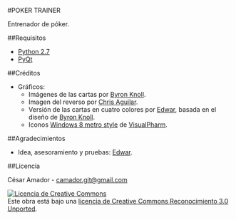 #POKER TRAINER

Entrenador de póker.

##Requisitos

* [Python 2.7](http://www.python.org/)
* [PyQt](http://www.riverbankcomputing.co.uk/software/pyqt/intro)

##Créditos

- Gráficos:
  - Imágenes de las cartas por [Byron Knoll](http://byronknoll.blogspot.com.es/2011/03/vector-playing-cards.html).
  - Imagen del reverso por [Chris Aguilar](http://code.google.com/p/vectorized-playing-cards/).
  - Versión de las cartas en cuatro colores por [Edwar](https://soundcloud.com/edwar-rodriguez), basada en el diseño de [Byron Knoll](http://byronknoll.blogspot.com.es/2011/03/vector-playing-cards.html).
  - Iconos [Windows 8 metro style](https://www.iconfinder.com/search/?q=iconset%3Awindows-8-metro-style) de [VisualPharm](http://icons8.com/).

##Agradecimientos

- Idea, asesoramiento y pruebas: [Edwar](https://soundcloud.com/edwar-rodriguez).

##Licencia

César Amador - camador.git@gmail.com 

<a rel="license" href="http://creativecommons.org/licenses/by/3.0/deed.es_ES"><img alt="Licencia de Creative Commons" style="border-width:0" src="http://i.creativecommons.org/l/by/3.0/88x31.png" /></a><br />
Este obra está bajo una <a rel="license" href="http://creativecommons.org/licenses/by/3.0/deed.es_ES">licencia de Creative Commons Reconocimiento 3.0 Unported</a>.
